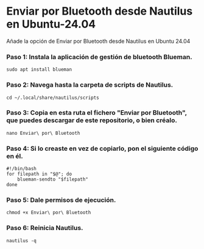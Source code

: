 # Enviar por Bluetooth desde Nautilus en Ubuntu-24.04
Añade la opción de Enviar por Bluetooth desde Nautilus en Ubuntu 24.04



### Paso 1: Instala la aplicación de gestión de bluetooth Blueman.
  ```
  sudo apt install blueman
  ```



### Paso 2: Navega hasta la carpeta de scripts de Nautilus.
  ```
  cd ~/.local/share/nautilus/scripts
  ```



### Paso 3: Copia en esta ruta el fichero "Enviar por Bluetooth", que puedes descargar de este repositorio, o bien créalo.
  ```
  nano Enviar\ por\ Bluetooth
  ```



### Paso 4: Si lo creaste en vez de copiarlo, pon el siguiente código en él.
  ```
  #!/bin/bash
  for filepath in "$@"; do
      blueman-sendto "$filepath"
  done
  ```



### Paso 5: Dale permisos de ejecución.
  ```
  chmod +x Enviar\ por\ Bluetooth
  ```



### Paso 6: Reinicia Nautilus.
  ```
  nautilus -q
  ```
